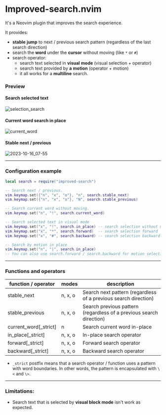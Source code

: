# Improved-search.nvim
It's a Neovim plugin that improves the search experience.

It provides:

- **stable** **jump** to next / previous search pattern (regardless of the last
search direction)
- search the **word** under the **cursor** without moving (like `*` or `#`)
- search operator:
  - search text selected in **visual** **mode** (visual selection +
operator)
  - search text provided by **a** **motion** (operator + motion)
  - it all works for a **multiline** search.

<!-- panvimdoc-ignore-start -->

### Preview
#### Search selected text
![selection_search](https://github.com/backdround/improved-search.nvim/assets/17349169/5f94a5aa-f315-4e72-be15-37452b2016c8)

#### Current word search in place
![current_word](https://github.com/backdround/improved-search.nvim/assets/17349169/3220fbc7-ad4e-48e3-8cb4-0df820fcb861)

#### Stable next / previous
![2023-10-16_07-55](https://github.com/backdround/improved-search.nvim/assets/17349169/a3a4942d-5a67-4d22-8d78-d33c48375c92)

---

<!-- panvimdoc-ignore-end -->

### Configuration example
```lua
local search = require("improved-search")

-- Search next / previous.
vim.keymap.set({"n", "x", "o"}, "n", search.stable_next)
vim.keymap.set({"n", "x", "o"}, "N", search.stable_previous)

-- Search current word without moving.
vim.keymap.set("n", "!", search.current_word)

-- Search selected text in visual mode
vim.keymap.set("x", "!", search.in_place) -- search selection without moving
vim.keymap.set("x", "*", search.forward)  -- search selection forward
vim.keymap.set("x", "#", search.backward) -- search selection backward

-- Search by motion in place
vim.keymap.set("n", "|", search.in_place)
-- You can also use search.forward / search.backward for motion selection.
```

<!-- panvimdoc-ignore-start -->

---

<!-- panvimdoc-ignore-end -->

### Functions and operators
| function / operator | modes | description |
| --- | --- | --- |
| stable_next | n, x, o | Search next pattern (regardless of a previous search direction)|
| stable_previous | n, x, o | Search previous pattern (regardless of a previous search direction)|
| current_word[_strict] | n | Search current word in-place |
| in_place[_strict] | n, x, o | In-place search operator |
| forward[_strict] | n, x, o | Forward search operator |
| backward[_strict] | n, x, o | Backward search operator |

- `_strict` postfix means that a search operator / function uses a pattern with
word boundaries. In other words, the pattern is encapsulated with `\<` and `\>`.

<!-- panvimdoc-ignore-start -->

---

<!-- panvimdoc-ignore-end -->

### Limitations:
- Search text that is selected by **visual block mode** isn't work as expected.
